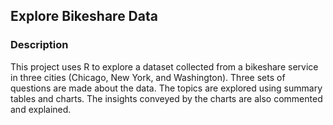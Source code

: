 ## Explore Bikeshare Data

### Description
This project uses R to explore a dataset collected from a bikeshare service in three cities (Chicago, New York, and Washington). Three sets of questions are made about the data. The topics are explored using summary tables and charts. The insights conveyed by the charts are also commented and explained.


